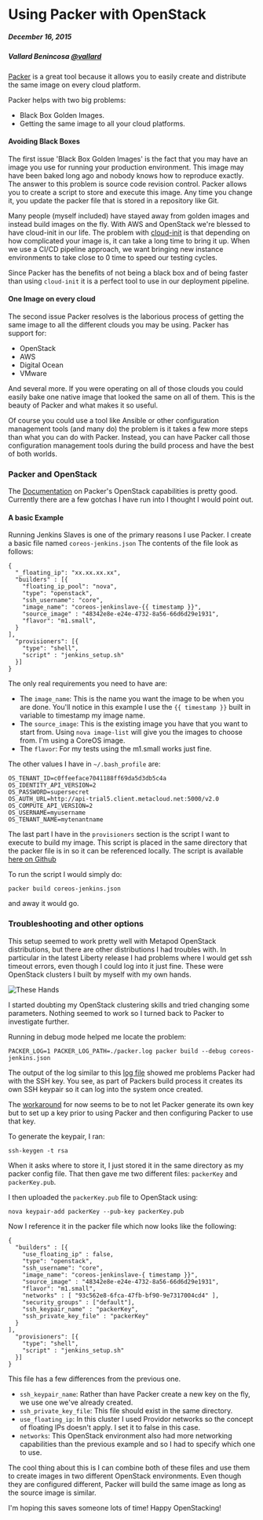 # Using Packer with OpenStack
##### December 16, 2015
##### Vallard Benincosa [@vallard](http://twitter.com/vallard)

[Packer](http://packer.io) is a great tool because it allows you to easily create and distribute
the same image on every cloud platform.  

Packer helps with two big problems:
* Black Box Golden Images.
* Getting the same image to all your cloud platforms. 

#### Avoiding Black Boxes

The first issue 'Black Box Golden Images' is the fact that you may have an image you use for running
your production environment.  This image may have been baked long ago and nobody knows how to reproduce
exactly.  The answer to this problem is source code revision control.  Packer allows you to create a 
script to store and execute this image.  Any time you change it, you update the packer file that is 
stored in a repository like Git. 

Many people (myself included) have stayed away from golden images and instead build images on the fly. 
With AWS and OpenStack we're blessed to have cloud-init in our life.  The problem with [cloud-init](https://cloudinit.readthedocs.org/en/latest/) is that
depending on how complicated your image is, it can take a long time to bring it up. When we use a 
CI/CD pipeline approach, we want bringing new instance environments to take close to 0 time to speed our
testing cycles.  

Since Packer has the benefits of not being a black box and of being faster than using ```cloud-init```
it is a perfect tool to use in our deployment pipeline.  

#### One Image on every cloud

The second issue Packer resolves is the laborious process of getting the same image to all the different clouds
you may be using.  Packer has support for:

* OpenStack
* AWS
* Digital Ocean
* VMware

And several more. If you were operating on all of those clouds you could easily bake one native image that looked the
same on all of them.  This is the beauty of Packer and what makes it so useful. 

Of course you could use a tool like Ansible or other configuration management tools (and many do) the problem is it 
takes a few more steps than what you can do with Packer.  Instead, you can have Packer call those configuration management
tools during the build process and have the best of both worlds. 

### Packer and OpenStack

The [Documentation](https://www.packer.io/docs/builders/openstack.html) on Packer's OpenStack capabilities is 
pretty good.  Currently there are a few gotchas I have run into I thought I would point out.  

#### A basic Example

Running Jenkins Slaves is one of the primary reasons I use Packer.  I create a basic file named ```coreos-jenkins.json```
The contents of the file look as follows: 
```
{
  "_floating_ip": "xx.xx.xx.xx",
  "builders" : [{
    "floating_ip_pool": "nova",
    "type": "openstack",
    "ssh_username": "core", 
    "image_name": "coreos-jenkinslave-{{ timestamp }}",
    "source_image" : "48342e8e-e24e-4732-8a56-66d6d29e1931",
    "flavor": "m1.small",
  }
],
  "provisioners": [{
    "type": "shell",
    "script" : "jenkins_setup.sh"
  }]  
}
```

The only real requirements you need to have are: 
* The ```image_name```: This is the name you want the image to be when you are done. You'll notice in this example I use the ```{{ timestamp }}``` built in variable to timestamp my image name. 
* The ```source_image```: This is the existing image you have that you want to start from.  Using ```nova image-list``` will give you the images to choose from.  I'm using a CoreOS image.  
* The ```flavor```: For my tests using the m1.small works just fine. 

The other values I have in ```~/.bash_profile``` are: 
```
OS_TENANT_ID=c0ffeeface7041188ff69da5d3db5c4a
OS_IDENTITY_API_VERSION=2
OS_PASSWORD=supersecret
OS_AUTH_URL=http://api-trial5.client.metacloud.net:5000/v2.0
OS_COMPUTE_API_VERSION=2
OS_USERNAME=myusername
OS_TENANT_NAME=mytenantname
```

The last part I have in the ```provisioners``` section is the script I want to execute to build my image.  This script
is placed in the same directory that the packer file is in so it can be referenced locally.  The script is
available [here on Github](https://raw.githubusercontent.com/vallard/CiscoCloudDayLab1/master/00-Setup/Packer/jenkins_setup.sh)

To run the script I would simply do: 
```
packer build coreos-jenkins.json
```
and away it would go. 

### Troubleshooting and other options

This setup seemed to work pretty well with Metapod OpenStack distributions, but there are other distributions I had
troubles with.  In particular in the latest Liberty release I had problems where I would get ssh timeout errors, even
though I could log into it just fine. These were OpenStack clusters I built by myself with my own hands. 

![These Hands](http://www.quickmeme.com/img/6d/6d81c6fb0767104e2a58dce3f5e3666e5a34c41f407bcac7a3f1c75b0c0be46d.jpg "OpenStack built with these hands")

I started doubting my OpenStack clustering skills and tried changing some parameters.  Nothing seemed to work so I
turned back to Packer to investigate further. 

Running in debug mode helped me locate the problem: 
```
PACKER_LOG=1 PACKER_LOG_PATH=./packer.log packer build --debug coreos-jenkins.json 
```
The output of the log similar to this [log file](https://gist.github.com/crimsongreen/52f2e7d21f77471835eb) showed me 
problems Packer had with the SSH key.  You see, as part of Packers build process it creates
its own SSH keypair so it can log into the system once created.  

The [workaround](https://github.com/mitchellh/packer/issues/2526) for now seems to be to not let Packer generate its
own key but to set up a key prior to using Packer and then configuring Packer to use that key. 

To generate the keypair, I ran: 
```
ssh-keygen -t rsa
```
When it asks where to store it, I just stored it in the same directory as my packer config file.  That then gave me
two different files: ```packerKey``` and ```packerKey.pub```.  

I then uploaded the ```packerKey.pub``` file to OpenStack using: 
```
nova keypair-add packerKey --pub-key packerKey.pub
```

Now I reference it in the packer file which now looks like the following: 
 
```
{
  "builders" : [{
    "use_floating_ip" : false,
    "type": "openstack",
    "ssh_username": "core", 
    "image_name": "coreos-jenkinslave-{ timestamp }}",
    "source_image" : "48342e8e-e24e-4732-8a56-66d6d29e1931",
    "flavor": "m1.small",
    "networks" : [ "93c562e8-6fca-47fb-bf90-9e7317004cd4" ],
    "security_groups" : ["default"],
    "ssh_keypair_name" : "packerKey",
    "ssh_private_key_file" : "packerKey"
  }
],
  "provisioners": [{
    "type": "shell",
    "script" : "jenkins_setup.sh"
  }]  
}
```
This file has a few differences from the previous one.  

* ```ssh_keypair_name```: Rather than have Packer create a new key on the fly, we use one we've already created.
* ```ssh_private_key_file```: This file should exist in the same directory. 
* ```use_floating_ip```: In this cluster I used Providor networks so the concept of floating IPs doesn't apply. I set it to false in this case. 
* ```networks```: This OpenStack environment also had more networking capabilities than the previous example and so I had to specify which one to use. 

The cool thing about this is I can combine both of these files and use them to create images in two different OpenStack
environments.  Even though they are configured different, Packer will build the same image as long as the source image is
similar. 

I'm hoping this saves someone lots of time!  Happy OpenStacking!





